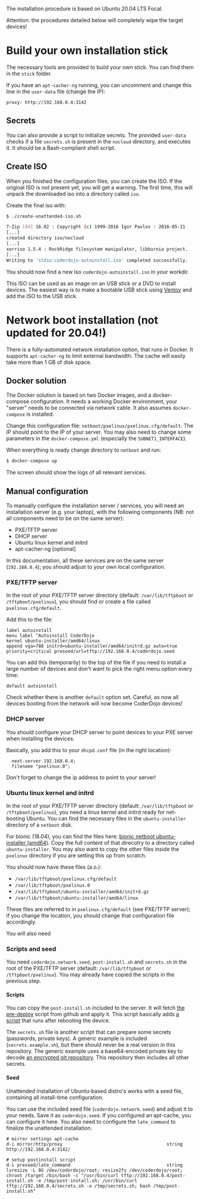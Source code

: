 The installation procedure is based on Ubuntu 20.04 LTS Focal.

Attention: the procedures detailed below will completely wipe the target devices!

# Build your own installation stick

The necessary tools are provided to build your own stick. You can find them in the `stick` folder.

If you have an `apt-cacher-ng` running, you can uncomment and change this line in the `user-data` file (change the IP):

```text
proxy: http://192.168.0.4:3142
```

## Secrets

You can also provide a script to initialize secrets. The provided `user-data` checks if a file `secrets.sh` is present in the `nocloud` directory, and executes it. It should be a Bash-compliant shell script.

## Create ISO

When you finished the configuration files, you can create the ISO. If the original ISO is not present yet, you will get a warning. The first time, this will unpack the downloaded iso into a directory called `iso`.

Create the final iso with:

```bash
$ ./create-unattended-iso.sh

7-Zip [64] 16.02 : Copyright (c) 1999-2016 Igor Pavlov : 2016-05-21
[...]
created directory iso/nocloud
[...]
xorriso 1.5.4 : RockRidge filesystem manipulator, libburnia project.
[...]
Writing to 'stdio:coderdojo-autoinstall.iso' completed successfully.
```

You should now find a new iso `coderdojo-autoinstall.iso` in your workdir.

This ISO can be used as an image on an USB stick or a DVD to install devices. The easiest way is to make a bootable USB stick using [Ventoy](https://github.com/ventoy/Ventoy) and add the ISO to the USB stick.

# Network boot installation (not updated for 20.04!)

There is a fully-automated network installation option, that runs in Docker. It supports `apt-cacher-ng` to limit external bandwidth. The cache will easily take more than 1 GB of disk space.

## Docker solution

The Docker solution is based on two Docker images, and a docker-compose configuration. It needs a working Docker environment, your "server" needs to be connected via network cable. It also assumes `docker-compose` is installed.

Change this configuration file: `netboot/pxelinux/pxelinux.cfg/default`. The IP should point to the IP of your server.
You may also need to change some parameters in the `docker-compose.yml` (especially the `SUBNET1_INTERFACE`).

When everything is ready change directory to `netboot` and run:

```bash
$ docker-compose up
```

The screen should show the logs of all relevant services.

## Manual configuration

To manually configure the installation server / services, you will need an installation server (e.g. your laptop),
with the following components (NB: not all components need to be on the same server):

- PXE/TFTP server
- DHCP server
- Ubuntu linux kernel and initrd
- apt-cacher-ng [optional]

In this documentation, all these services are on the same server (`192.168.0.4`); you should adjust to your own local configuration.

### PXE/TFTP server

In the root of your PXE/TFTP server directory (default: `/var/lib/tftpboot` or `/tftpboot/pxelinux`), you should find or create a file called `pxelinux.cfg/default`.

Add this to the file:

```text
label autoinstall
menu label ^Autoinstall CoderDojo
kernel ubuntu-installer/amd64/linux
append vga=788 initrd=ubuntu-installer/amd64/initrd.gz auto=true priority=critical preseed/url=tftp://192.168.0.4/coderdojo.seed
```

You can add this (temporarily) to the top of the file if you need to install a large number of devices and don't want to pick the right menu option every time:

```
default autoinstall
```

Check whether there is another `default` option set. Careful, as now all devices booting from the network will now become CoderDojo devices!

### DHCP server

You should configure your DHCP server to point devices to your PXE server when installing the devices.

Basically, you add this to your `dhcpd.conf` file (in the right location):

```text
  next-server 192.168.0.4;
  filename "pxelinux.0";
```

Don't forget to change the ip address to point to your server!

### Ubuntu linux kernel and initrd

In the root of your PXE/TFTP server directory (default: `/var/lib/tftpboot` or `/tftpboot/pxelinux`), you need a linux kernel and initrd ready for net-booting Ubuntu.
You can find the necessary files in the `ubuntu-installer` directory of a `netboot` disk.

For bionic (18.04), you can find the files here: [bionic netboot ubuntu-installer (amd64)](https://github.com/CoderDojoRotselaar/bootstrapping/master/netboot/pxelinux/ubuntu-installer/). Copy the full content of that direcotry to a directory called `ubuntu-installer`. You may also want to copy the other files inside the `pxelinux` directory if you are setting this up from scratch.

You should now have these files (a.o.):

- `/var/lib/tftpboot/pxelinux.cfg/default`
- `/var/lib/tftpboot/pxelinux.0`
- `/var/lib/tftpboot/ubuntu-installer/amd64/initrd.gz`
- `/var/lib/tftpboot/ubuntu-installer/amd64/linux`

These files are referred to in `pxelinux.cfg/default` (see PXE/TFTP server); if you change the location, you should change that configuration file accordingly.

You will also need

### Scripts and seed

You need `coderdojo.network.seed`, `post-install.sh` and `secrets.sh` in the root of the PXE/TFTP server (default: `/var/lib/tftpboot` or `/tftpboot/pxelinux`). You may already have copied the scripts in the previous step.

#### Scripts

You can copy the `post-install.sh` included to the server. It will fetch [the pre-deploy](https://github.com/CoderDojoRotselaar/bootstrapping/blob/master/predeploy.sh) script from github and apply it. This script basically adds [a script](https://github.com/CoderDojoRotselaar/bootstrapping/blob/master/deploy.sh) that runs after rebooting the device.

The `secrets.sh` file is another script that can prepare some secrets (passwords, private keys). A generic example is included (`secrets.example.sh`), but there should never be a real version in this repository. The generic example uses a base64-encoded private key to decode [an encrypted git repository](https://github.com/CoderDojoRotselaar/secrets). This repository then includes all other secrets.

#### Seed

Unattended installation of Ubuntu-based distro's works with a seed file, containing all install-time configuration.

You can use the included seed file (`coderdojo.network.seed`) and adjust it to your needs. Save it as `coderdojo.seed`. If you configured an apt-cache, you can configure it here. You also need to configure the `late_command` to finalize the unattended installation.

```text
# mirror settings apt-cache
d-i mirror/http/proxy                                       string      http://192.168.0.4:3142/

# setup postinstall script
d-i preseed/late_command                                    string      lvresize -L 8G /dev/coderdojo/root; resize2fs /dev/coderdojo/root; chroot /target /bin/bash -c "/usr/bin/curl tftp://192.168.0.4/post-install.sh -o /tmp/post-install.sh; /usr/bin/curl tftp://192.168.0.4/secrets.sh -o /tmp/secrets.sh; bash /tmp/post-install.sh"
```
